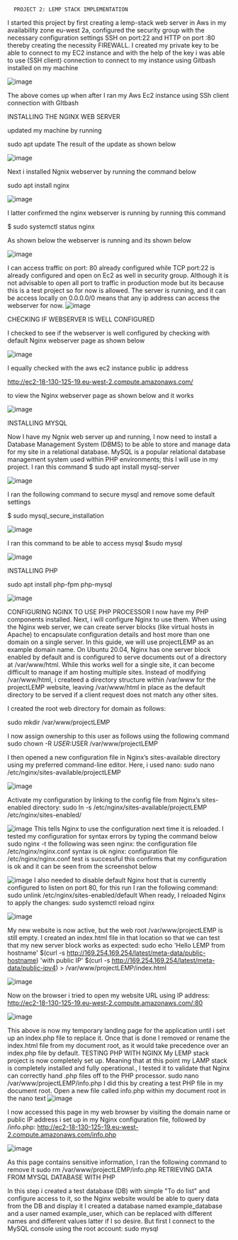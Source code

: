      PROJECT 2: LEMP STACK IMPLEMENTATION
I started this project by first creating a lemp-stack web server in Aws in my availability zone eu-west 2a,
configured the security group with the necessary configuration settings 
SSH on port:22 and HTTP on port :80 thereby creating the necessity FIREWALL.
 I created my private key to be able to connect to my EC2 instance and with the help of the
 key i was able to use (SSH client) connection to connect to my instance using Gitbash installed on my machine
 
 ![image](https://user-images.githubusercontent.com/55473846/138353764-08acda5b-86bb-4728-a4f5-fcc3d7b9df7f.png)
 
 The above comes up when after I ran my Aws  Ec2 instance using SSh client connection with GItbash

INSTALLING THE NGINX WEB SERVER

updated my machine by running

sudo apt update
The result of the update as shown below

![image](https://user-images.githubusercontent.com/55473846/138353932-ba9ff7ea-68d0-441b-9c47-80dd5b49ddbf.png)

Next i installed Ngnix webserver by running the command below

sudo apt install nginx

![image](https://user-images.githubusercontent.com/55473846/138354082-f6dfd165-55e6-439e-a9c9-6d216581dfa9.png)

I latter confirmed the nginx webserver is running by running this command

$ sudo systemctl status nginx

As shown below the webserver is running and its shown below

![image](https://user-images.githubusercontent.com/55473846/138355709-a2fbc17c-c4cd-4fe9-bbdc-ba3befec6c73.png)

I can access traffic on port: 80 already configured while TCP port:22 is already configured and open on Ec2 as well in security group. Although it is not advisable to open all port to traffic in production mode but its because this is a test project so for now is allowed. The server is running, and it can be access locally on 0.0.0.0/0 means that any ip address can access the webserver for now.
![image](https://user-images.githubusercontent.com/55473846/138355841-3605e7e6-20a6-403c-8cc6-06d0a069db13.png)

CHECKING IF WEBSERVER IS WELL CONFIGURED

I checked to see if the webserver is well configured by checking with default Nginx webserver page as shown below

![image](https://user-images.githubusercontent.com/55473846/138356077-f1fba1e1-4b0c-4b2d-a3e7-da0278c78f3b.png)

I equally checked with the aws ec2 instance public ip address 

http://ec2-18-130-125-19.eu-west-2.compute.amazonaws.com/ 

to view the Nginx webserver page as shown below and it works

![image](https://user-images.githubusercontent.com/55473846/138356243-df2e6a5b-601b-4247-9f5d-e6cd7dba6b8c.png)

INSTALLING MYSQL

Now I have my Ngnix web server up and running, I now need to install a Database Management System (DBMS) to be able to store and manage data for my site in a relational database. MySQL is a popular relational database management system used within PHP environments; this I will use in my project.
I ran this command 
$ sudo apt install mysql-server

![image](https://user-images.githubusercontent.com/55473846/138356868-81ef22b3-ff08-4a01-aed5-69adb5f98073.png)

I ran the following command to secure mysql and remove some default settings

$ sudo mysql_secure_installation

![image](https://user-images.githubusercontent.com/55473846/138357007-7e2a401f-ebbe-4062-af5e-3236e75d033d.png)

I ran this command to be able to access mysql
$sudo mysql

![image](https://user-images.githubusercontent.com/55473846/138357199-4e15f096-bff2-43af-bec7-9bee1b2865f1.png)


INSTALLING PHP

sudo apt install php-fpm php-mysql

![image](https://user-images.githubusercontent.com/55473846/138362738-704794f8-bf35-482a-bc7c-7b3fcd17ba67.png)

CONFIGURING NGINX TO USE PHP PROCESSOR
I now have my PHP components installed. Next, i will configure Nginx to use them.
When using the Nginx web server, we can create server blocks (like virtual hosts in Apache) to encapsulate configuration details and host more than one domain on a single server. In this guide, we will use projectLEMP as an example domain name.
On Ubuntu 20.04, Nginx has one server block enabled by default and is configured to serve documents out of a directory at /var/www/html. While this works well for a single site, it can become difficult to manage if am hosting multiple sites. Instead of modifying /var/www/html, i createed a directory structure within /var/www for the  projectLEMP  website, leaving /var/www/html in place as the default directory to be served if a client request does not match any other sites.

I created the root web directory for domain as follows:

sudo mkdir /var/www/projectLEMP

I now assign ownership to this user as follows using the following command
sudo chown -R $USER:$USER /var/www/projectLEMP

I then opened a new configuration file in Nginx’s sites-available directory using my preferred command-line editor. Here, i used nano:
sudo nano /etc/nginx/sites-available/projectLEMP

![image](https://user-images.githubusercontent.com/55473846/138363007-5eda0516-d453-4941-84d5-962eaaea556c.png)

Activate my configuration by linking to the config file from Nginx’s sites-enabled directory:
sudo ln -s /etc/nginx/sites-available/projectLEMP /etc/nginx/sites-enabled/

![image](https://user-images.githubusercontent.com/55473846/138363184-708d291c-de7e-4135-a526-27608b8222c6.png)
This tells Nginx to use the configuration next time it is reloaded. I tested my configuration for syntax errors by typing the command below
sudo nginx -t
the following was seen 
nginx: the configuration file /etc/nginx/nginx.conf syntax is ok
nginx: configuration file /etc/nginx/nginx.conf test is successful
this confirms that my configuration is ok and it can be seen from the screenshot below

![image](https://user-images.githubusercontent.com/55473846/138363269-7b7d2e3a-b0fc-4596-a779-19388457630a.png)
I also needed to disable default Nginx host that is currently configured to listen on port 80, for this run I ran the following command:
sudo unlink /etc/nginx/sites-enabled/default
When ready, I reloaded Nginx to apply the changes:
sudo systemctl reload nginx

![image](https://user-images.githubusercontent.com/55473846/138363417-ee9cba7f-8d30-4bed-a1e4-5f8f29a995c4.png)

My new website is now active, but the web root /var/www/projectLEMP is still empty. I created an index.html file in that location so that we can test that my new server block works as expected:
sudo echo 'Hello LEMP from hostname' $(curl -s http://169.254.169.254/latest/meta-data/public-hostname) 'with public IP' $(curl -s http://169.254.169.254/latest/meta-data/public-ipv4) > /var/www/projectLEMP/index.html

![image](https://user-images.githubusercontent.com/55473846/138363499-54b41006-7630-4dcb-a6c5-695cd2be7390.png)


Now on the browser i tried to open my website URL using IP address:
 http://ec2-18-130-125-19.eu-west-2.compute.amazonaws.com/:80
 
 ![image](https://user-images.githubusercontent.com/55473846/138363618-48c41710-c35c-4f28-90a4-0d96e22c6757.png)
 
 This above is now my temporary landing page for the application until i set up an index.php file to replace it. Once that is done I removed or rename the index.html file from my document root, as it would take precedence over an index.php file by default.
TESTING PHP WITH NGINX
My LEMP stack project is now completely set up.
Meaning that at this point my LAMP stack is completely installed and fully operational., I tested it to validate that Nginx can correctly hand .php files off to the PHP processor.
sudo nano /var/www/projectLEMP/info.php
I did this by creating a test PHP file in my document root. Open a new file called info.php within my document root in the nano text 
![image](https://user-images.githubusercontent.com/55473846/138363739-ca1d5e5e-6167-4957-8939-6db4d1ec03eb.png)

I now accessed this page in my web browser by visiting the domain name or public IP address i set up in my Nginx configuration file, followed by /info.php:
http://ec2-18-130-125-19.eu-west-2.compute.amazonaws.com/info.php

![image](https://user-images.githubusercontent.com/55473846/138363858-b2cfeb10-fa3f-47c6-ae5a-1e13a5095927.png)

As this page contains sensitive information, I ran the following command to remove it
sudo rm /var/www/projectLEMP/info.php
RETRIEVING DATA FROM MYSQL DATABASE WITH PHP 

In this step i created a test database (DB) with simple "To do list" and configure access to it, so the Nginx website would be able to query data from the DB and display it
I created a database named example_database and a user named example_user, which can be replaced with different names and different values latter if I so desire.
But first I connect to the MySQL console using the root account:
sudo mysql








